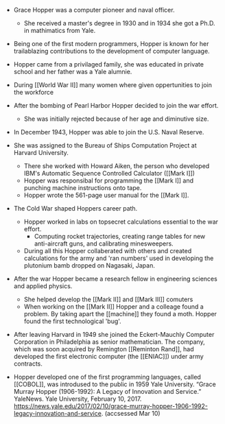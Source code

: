 - Grace Hopper was a computer pioneer and naval officer.
	- She received a master's degree in 1930 and in 1934 she got a Ph.D. in mathimatics from Yale.
- Being one of the first modern programmers, Hopper is known for her trailablazing contributions to the development of computer language.

- Hopper came from a privilaged family, she was educated in private school and her father was a Yale alumnie.
- During [[World War II]] many women where given oppertunities to join the workforce

- After the bombing of Pearl Harbor Hopper decided to join the war effort.
	- She was initially rejected because of her age and diminutive size.

- In December 1943, Hopper was able to join the U.S. Naval Reserve.
- She was assigned to the Bureau of Ships Computation Project at Harvard University.
	- There she worked with Howard Aiken, the person who developed IBM's Automatic Sequence Controlled Calculator ([[Mark I]])
	- Hopper was responsibal for programming the [[Mark I]] and punching machine instructions onto tape.
	- Hopper wrote the 561-page user manual for the [[Mark I]].

- The Cold War shaped Hoppers career path.
	- Hopper worked in labs on topsecret calculations essential to the war effort.
		- Computing rocket trajectories, creating range tables for new anti-aircraft guns, and calibrating minesweepers.
	- During all this Hopper collaberated with others and created calculations for the army and 'ran numbers' used in developing the plutonium bamb dropped on Nagasaki, Japan.

- After the war Hopper became a research fellow in engineering sciences and applied physics.
	- She helped develop the [[Mark II]] and [[Mark III]] comuters
	- When working on the [[Mark II]] Hopper and a colleage found a problem. By taking apart the [[machine]] they found a moth. Hopper found the first technological 'bug'.

- After leaving Harvard in 1949 she joined the Eckert-Mauchly Computer Corporation in Philadelphia as senior mathematician. The company, which was soon acquired by Remington [[Reminton Rand]], had developed the first electronic computer (the [[ENIAC]]) under army contracts.

- Hopper developed one of the first programming languages, called [[COBOL]], was introdused to the public in 1959
	Yale University. “Grace Murray Hopper (1906-1992): A Legacy of Innovation and Service.” YaleNews. Yale University, February 10, 2017. https://news.yale.edu/2017/02/10/grace-murray-hopper-1906-1992-legacy-innovation-and-service. (accsessed Mar 10)